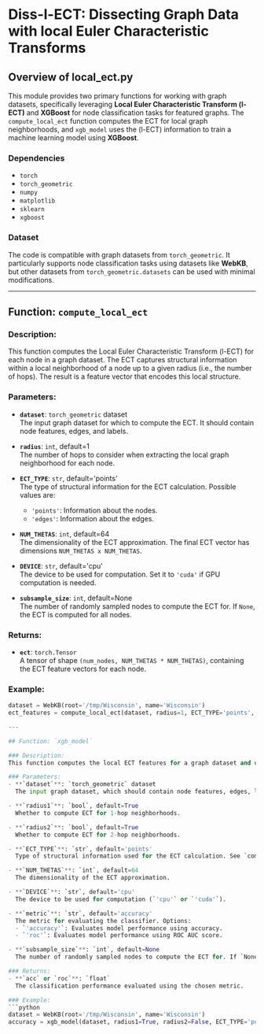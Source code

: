 # Diss-l-ECT: Dissecting Graph Data with local Euler Characteristic Transforms

## Overview of local_ect.py
This module provides two primary functions for working with graph datasets, specifically leveraging **Local Euler Characteristic Transform (l-ECT)** and **XGBoost** for node classification tasks for featured graphs. The `compute_local_ect` function computes the ECT for local graph neighborhoods, and `xgb_model` uses the (l-ECT) information to train a machine learning model using **XGBoost**.

### Dependencies
- `torch`
- `torch_geometric`
- `numpy`
- `matplotlib`
- `sklearn`
- `xgboost`

### Dataset
The code is compatible with graph datasets from `torch_geometric`. It particularly supports node classification tasks using datasets like **WebKB**, but other datasets from `torch_geometric.datasets` can be used with minimal modifications.

---

## Function: `compute_local_ect`

### Description:
This function computes the Local Euler Characteristic Transform (l-ECT) for each node in a graph dataset. The ECT captures structural information within a local neighborhood of a node up to a given radius (i.e., the number of hops). The result is a feature vector that encodes this local structure.

### Parameters:
- **`dataset`**: `torch_geometric` dataset  
  The input graph dataset for which to compute the ECT. It should contain node features, edges, and labels.
  
- **`radius`**: `int`, default=1  
  The number of hops to consider when extracting the local graph neighborhood for each node.
  
- **`ECT_TYPE`**: `str`, default='points'  
  The type of structural information for the ECT calculation. Possible values are:
  - `'points'`: Information about the nodes.
  - `'edges'`: Information about the edges.

- **`NUM_THETAS`**: `int`, default=64  
  The dimensionality of the ECT approximation. The final ECT vector has dimensions `NUM_THETAS x NUM_THETAS`.

- **`DEVICE`**: `str`, default='cpu'  
  The device to be used for computation. Set it to `'cuda'` if GPU computation is needed.

- **`subsample_size`**: `int`, default=None  
  The number of randomly sampled nodes to compute the ECT for. If `None`, the ECT is computed for all nodes.

### Returns:
- **`ect`**: `torch.Tensor`  
  A tensor of shape `(num_nodes, NUM_THETAS * NUM_THETAS)`, containing the ECT feature vectors for each node.

### Example:
```python
dataset = WebKB(root='/tmp/Wisconsin', name='Wisconsin')
ect_features = compute_local_ect(dataset, radius=1, ECT_TYPE='points', NUM_THETAS=64)

---

## Function: `xgb_model`

### Description:
This function computes the local ECT features for a graph dataset and uses these features along with node attributes to train an XGBoost classifier. It supports evaluation using either accuracy or ROC AUC metrics.

### Parameters:
- **`dataset`**: `torch_geometric` dataset  
  The input graph dataset, which should contain node features, edges, labels, and train/test masks.

- **`radius1`**: `bool`, default=True  
  Whether to compute ECT for 1-hop neighborhoods.

- **`radius2`**: `bool`, default=True  
  Whether to compute ECT for 2-hop neighborhoods.

- **`ECT_TYPE`**: `str`, default='points'  
  Type of structural information used for the ECT calculation. See `compute_local_ect` for details.

- **`NUM_THETAS`**: `int`, default=64  
  The dimensionality of the ECT approximation.

- **`DEVICE`**: `str`, default='cpu'  
  The device to be used for computation (`'cpu'` or `'cuda'`).

- **`metric`**: `str`, default='accuracy'  
  The metric for evaluating the classifier. Options:
  - `'accuracy'`: Evaluates model performance using accuracy.
  - `'roc'`: Evaluates model performance using ROC AUC score.

- **`subsample_size`**: `int`, default=None  
  The number of randomly sampled nodes to compute the ECT for. If `None`, the model is trained using all nodes.

### Returns:
- **`acc` or `roc`**: `float`  
  The classification performance evaluated using the chosen metric.

### Example:
```python
dataset = WebKB(root='/tmp/Wisconsin', name='Wisconsin')
accuracy = xgb_model(dataset, radius1=True, radius2=False, ECT_TYPE='points', metric='accuracy')

